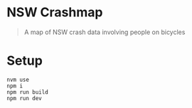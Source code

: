 # NSW Crashmap

> A map of NSW crash data involving people on bicycles

# Setup

```
nvm use
npm i
npm run build
npm run dev
```

